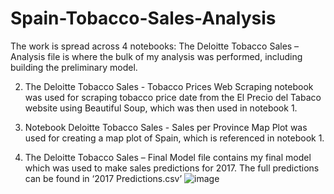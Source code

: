 # Spain-Tobacco-Sales-Analysis

The work is spread across 4 notebooks:
The Deloitte Tobacco Sales – Analysis file is where the bulk of my analysis was performed, including building the preliminary model.

2. The Deloitte Tobacco Sales - Tobacco Prices Web Scraping notebook was used for scraping tobacco price date from the El Precio del Tabaco website using Beautiful Soup, which was then used in notebook 1.

3. Notebook Deloitte Tobacco Sales - Sales per Province Map Plot was used for creating a map plot of Spain, which is referenced in notebook 1.

4. The Deloitte Tobacco Sales – Final Model file contains my final model which was used to make sales predictions for 2017. The full predictions can be found in ‘2017 Predictions.csv’
![image](https://user-images.githubusercontent.com/125989217/221552796-3ab3d105-5399-4083-9ee1-f7825b0f0083.png)
